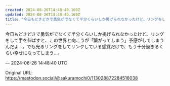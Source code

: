 ```yaml
---
created: 2024-08-26T14:48:40.160Z
updated: 2024-08-26T14:48:40.160Z
title: "今日もどきどきで勇気がでなくて半分くらいしか掲げられなかったけど、リングをして手を伸ばすと、この世界と向こうが「繋がってしまう」予感がしてしまうんだよ…。でも光[...]"
---
```


<p>今日もどきどきで勇気がでなくて半分くらいしか掲げられなかったけど、リングをして手を伸ばすと、この世界と向こうが「繋がってしまう」予感がしてしまうんだよ…。でも光るリングをしてリンクしている感覚だけで、もう十分過ぎるくらい幸せになってしまう…。</p>

&mdash; 2024-08-26 14:48:40 UTC

Original URL: https://mastodon.social/@sakuramochi0/113028872284516038
